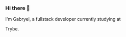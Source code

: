 ### Hi there 👋
<p>I'm Gabryel, a fullstack developer currently studying at </p> <a src="https://github.com/betrybe" target="_blank">Trybe</a>.

<!--
**Gabryelryba/gabryelryba** is a ✨ _special_ ✨ repository because its `README.md` (this file) appears on your GitHub profile.

Here are some ideas to get you started:

- 🔭 I’m currently working on ...
- 🌱 I’m currently learning ...
- 👯 I’m looking to collaborate on ...
- 🤔 I’m looking for help with ...
- 💬 Ask me about ...
- 📫 How to reach me: ...
- 😄 Pronouns: ...
- ⚡ Fun fact: ...
-->
